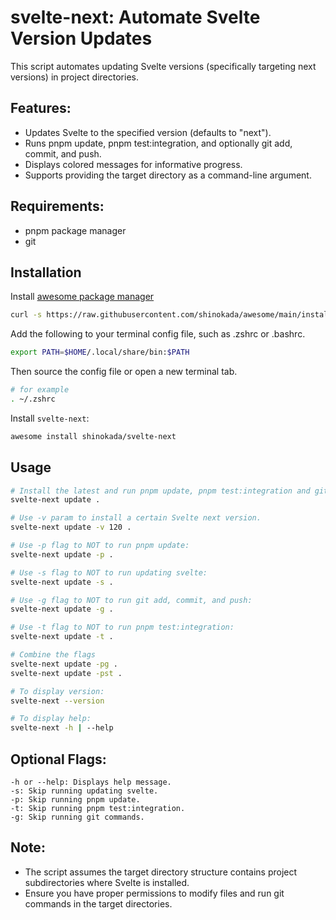 # svelte-next: Automate Svelte Version Updates

This script automates updating Svelte versions (specifically targeting next versions) in project directories.

## Features:

- Updates Svelte to the specified version (defaults to "next").
- Runs pnpm update, pnpm test:integration, and optionally git add, commit, and push.
- Displays colored messages for informative progress.
- Supports providing the target directory as a command-line argument.

## Requirements:

- pnpm package manager
- git

## Installation

Install [awesome package manager](https://github.com/shinokada/awesome)

```sh
curl -s https://raw.githubusercontent.com/shinokada/awesome/main/install | bash -s install
```

Add the following to your terminal config file, such as .zshrc or .bashrc.

```sh
export PATH=$HOME/.local/share/bin:$PATH
```

Then source the config file or open a new terminal tab.

```sh
# for example
. ~/.zshrc
```

Install `svelte-next`:

```sh
awesome install shinokada/svelte-next
```

## Usage

```sh
# Install the latest and run pnpm update, pnpm test:integration and git add, commit, and push if it is a git repo in subdirectories of the current directory
svelte-next update .

# Use -v param to install a certain Svelte next version.
svelte-next update -v 120 .

# Use -p flag to NOT to run pnpm update:
svelte-next update -p .

# Use -s flag to NOT to run updating svelte:
svelte-next update -s .

# Use -g flag to NOT to run git add, commit, and push:
svelte-next update -g .

# Use -t flag to NOT to run pnpm test:integration:
svelte-next update -t .

# Combine the flags
svelte-next update -pg .
svelte-next update -pst .

# To display version: 
svelte-next --version

# To display help:
svelte-next -h | --help
```

## Optional Flags:

```
-h or --help: Displays help message.
-s: Skip running updating svelte.
-p: Skip running pnpm update.
-t: Skip running pnpm test:integration.
-g: Skip running git commands.
```

## Note:

- The script assumes the target directory structure contains project subdirectories where Svelte is installed.
- Ensure you have proper permissions to modify files and run git commands in the target directories.